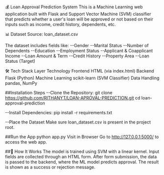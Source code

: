 💰 Loan Approval Prediction System
This is a Machine Learning web application built with Flask and Support Vector Machine (SVM) classifier that predicts whether a user's loan will be approved or not based on their inputs such as income, credit history, dependents, etc.

📊 Dataset
Source: loan_dataset.csv

The dataset includes fields like:
--Gender
--Marital Status
--Number of Dependents
--Education
--Employment Status
--Applicant & Coapplicant Income
--Loan Amount & Term
--Credit History
--Property Area
--Loan Status (Target)

🛠️ Tech Stack
Layer	                Technology
Frontend    	      HTML (via index.html)
Backend	            Flask (Python)
Machine Learning	  scikit-learn (SVM Classifier)
Data Handling	      pandas, NumPy

##Installation Steps
--Clone the Repository: git clone https://github.com/RITHANYT/LOAN-APROVAL-PREDICTION.git
  cd loan-approval-prediction
  
--Install Dependencies: pip install -r requirements.txt

--Place the Dataset Make sure loan_dataset.csv is present in the project root.

##Run the App
python app.py
Visit in Browser Go to http://127.0.0.1:5000/ to access the web app.

##🧠 How It Works
The model is trained using SVM with a linear kernel.
Input fields are collected through an HTML form.
After form submission, the data is passed to the backend, where the ML model predicts approval.
The result is shown as a success or rejection message.
